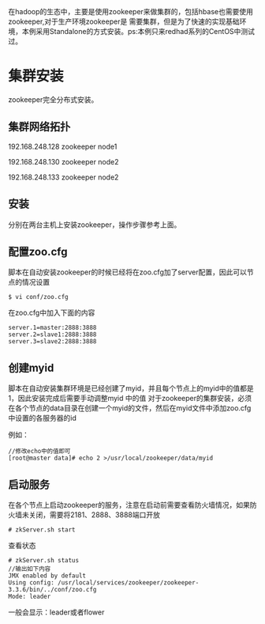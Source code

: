 在hadoop的生态中，主要是使用zookeeper来做集群的，包括hbase也需要使用zookeeper,对于生产环境zookeeper是
需要集群，但是为了快速的实现基础环境，本例采用Standalone的方式安装。ps:本例只来redhad系列的CentOS中测试过。



# 集群安装


zookeeper完全分布式安装。

## 集群网络拓扑
192.168.248.128 zookeeper node1

192.168.248.130 zookeeper node2

192.168.248.133 zookeeper node2

## 安装
分别在两台主机上安装zookeeper，操作步骤参考上面。

## 配置zoo.cfg

脚本在自动安装zookeeper的时候已经将在zoo.cfg加了server配置，因此可以节点的情况设置


```
$ vi conf/zoo.cfg
```
在zoo.cfg中加入下面的内容

```
server.1=master:2888:3888
server.2=slave1:2888:3888
server.3=slave2:2888:3888
```
## 创建myid

脚本在自动安装集群环境是已经创建了myid，并且每个节点上的myid中的值都是1，因此安装完成后需要手动调整myid 中的值
对于zookeeper的集群安装，必须在各个节点的data目录在创建一个myid的文件，然后在myid文件中添加zoo.cfg中设置的各服务器的id

例如：
```
//修改echo中的值即可
[root@master data]# echo 2 >/usr/local/zookeeper/data/myid
```

## 启动服务
在各个节点上启动zookeeper的服务，注意在启动前需要查看防火墙情况，如果防火墙未关闭，需要将2181、2888、3888端口开放


```
# zkServer.sh start
```
查看状态


```
# zkServer.sh status
//输出如下内容
JMX enabled by default
Using config: /usr/local/services/zookeeper/zookeeper-3.3.6/bin/../conf/zoo.cfg
Mode: leader

```
一般会显示：leader或者flower